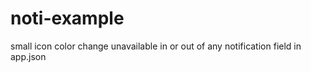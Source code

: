# noti-example
small icon color change unavailable in or out of  any notification field in app.json
